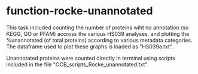 # function-rocke-unannotated
This task included counting the number of proteins wiht no annotation (so KEGG, GO or PFAM) accross the various HS039 analyses, and plotting the %unannotated (of total proteins) according to various metadata categories. The dataframe used to plot these graphs is loaded as "HS039a.txt".  

Unannotated proteins were counted directly in terminal using scripts included in the file "OCB_scripts_Rocke_unannotated.txt"
